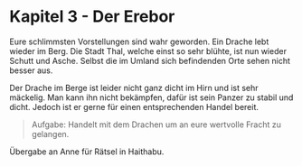 # Kapitel 3 - Der Erebor

Eure schlimmsten Vorstellungen sind wahr geworden. Ein Drache lebt wieder im Berg. Die Stadt Thal, welche einst so sehr blühte, ist nun wieder Schutt und Asche.
Selbst die im Umland sich befindenden Orte sehen nicht besser aus.

Der Drache im Berge ist leider nicht ganz dicht im Hirn und ist sehr mäckelig. Man kann ihn nicht bekämpfen, dafür ist sein Panzer zu stabil und dicht. 
Jedoch ist er gerne für einen entsprechenden Handel bereit.

> Aufgabe:
> Handelt mit dem Drachen um an eure wertvolle Fracht zu gelangen.


Übergabe an Anne für Rätsel in Haithabu.